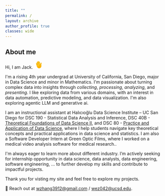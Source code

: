 ```yaml
---
title: ""
permalink: /
layout: archive
author_profile: true
classes: wide
---
```


## About me

Hi, I am Jack. <img src="/assets/images/hand-waving.gif" width="25px">

I'm a rising 4th year undergrad at University of California, San Diego, major in Data Science and minor in Mathematics. I'm passionate about turning complex data into insights through _collecting_, _processing_, _analyzing_, and _presenting_. I like exploring data from various domains, with an interest in data automation, predictive modeling, and data visualization. I'm also exploring agentic LLM and generative ai. 

I am an instructional assistant at Halıcıoğlu Data Science Institute – UC San Diego for DSC 190 - Statistical Data Analysis and Inference, DSC 40B - [Theoretical Foundations of Data Science II](https://dsc40b.com/), and DSC 80 - [Practice and Application of Data Science](https://dsc80.com/), where I help students navigate key theoretical concepts and practical applications in data science and statistics. I am also a Software Developer Intern at Green Optic Films, where I worked on a medical video analysis software for medical research.. 

I'm always eager to learn more about different industry. I’m actively seeking for internship opportunity in data science, data analysts, data engineering, software engineering, ... to further develop my skills and contribute to impactful projects.

Thank you for visting my site and feel free to explore my projects.

📧 Reach out at [wzhang3912@gmail.com](mailto:wzhang3912@gmail.com) / [wez042@ucsd.edu](mailto:wez042@ucsd.edu).

